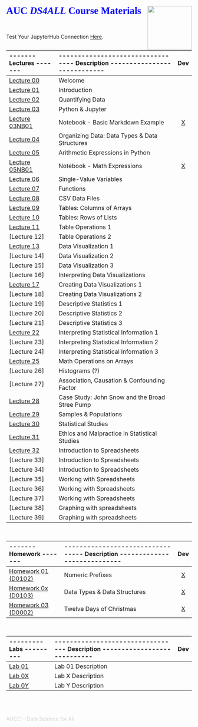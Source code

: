 <a href="http://ds4all.aucenter.edu"><img src="../images/ds4all_logo_3100x1200.png" width="120" align="right"></a>
<p align="left" style='color:blue; font-family:"Cambria"; font-size:20pt; margin:0; line-height:1.0; padding-bottom:0; padding-top:0; text-align:left; page-break-after:avoid; font-weight:700; '>AUC <i>DS4ALL</i> Course Materials</p><br>
<br>

Test Your JupyterHub Connection [Here](http://ds4all-jh.aucenter.edu/hub/user-redirect/git-pull?repo=https://github.com/ds4all/Course-Materials&urlpath=lab/tree/Course-Materials/lectures/hello.ipynb).
<br>

| ------- Lectures ------- | --------------------------------- Description ---------------------------- | Dev |
| :---                     | :---                                                                       | :---: |
| [Lecture 00](https://drive.google.com/open?id=1GiuIxHCGN11tNIm4dyHKN7hKhWjo_tdaLR2KKr33JLo) | Welcome | |
| [Lecture 01](https://drive.google.com/open?id=1RJy-AVEBI7gqMWzBzu5CnHb-sDNF5n6f5Pdw2El1kkM) | Introduction | |
| [Lecture 02](https://drive.google.com/open?id=1td9AUUfTN1b3vONMbjE3NoMHhUYSilXH-Pj88-t4NvY)| Quantifying Data | |
| [Lecture 03](https://drive.google.com/open?id=12DhdDRQTDEr1ya9v0YPZzOXWgZj0dI5iXOKSsevjyVQ) | Python & Jupyter | |
| [Lecture 03NB01](http://ds4all-jh.aucenter.edu/hub/user-redirect/git-pull?repo=https://github.com/ds4all/Course-Materials&urlpath=lab/tree/Course-Materials/lectures/basic_md_example.ipynb) | Notebook - Basic Markdown Example | [X](lectures/basic_md_example.ipynb) |
| [Lecture 04](https://drive.google.com/open?id=1aiGy14iEP0g83Bn8nKcOfGsE0xv9zsGWFEcOx22a_CQ) | Organizing Data: Data Types & Data Structures | |
| [Lecture 05](https://drive.google.com/open?id=1K4ETyAADZnJ2GFHG2FttqPJmqhxFyxFoQO1nYaxiqOE) | Arithmetic Expressions in Python | |
| [Lecture 05NB01](http://ds4all-jh.aucenter.edu/hub/user-redirect/git-pull?repo=https://github.com/ds4all/Course-Materials&urlpath=lab/tree/Course-Materials/lectures/math_expressions.ipynb) | Notebook - Math Expressions | [X](lectures/math_expressions.ipynb) | 
| [Lecture 06](https://drive.google.com/open?id=1F2sNM0NbWujig4G_vRxE_kML-6HkJseKuHuEXdS36ns) | Single-Value Variables | |
| [Lecture 07](https://drive.google.com/open?id=1j_zop9yHW4rqQi_p4JG1PXrUMYXmRqunpo6AeYTucFU) | Functions | |
| [Lecture 08](https://drive.google.com/open?id=1MVU40MwT-pwCefAsn-nhEuxaD65ff5BB1VmH9ClMh50) | CSV Data Files | |
| [Lecture 09](https://drive.google.com/open?id=1EQk2CwqDhpkK9T8hlAjSIJP8QmFCWnLl5kdCONMp2rU) | Tables: Columns of Arrays | |
| [Lecture 10](https://drive.google.com/open?id=1JQlJq-LoYaZEO8YflTCftYSV65vF8u3FAfYBD2P_4Xg) | Tables: Rows of Lists | |
| [Lecture 11](https://drive.google.com/open?id=1kAohOR_JdgpVFe40CKPIXb8HnUAWj2Mu3CS8GkFnU04) | Table Operations 1 | |
| [Lecture 12] | Table Operations 2 | |
| [Lecture 13](https://drive.google.com/open?id=1dimoYW7R1VqrRMdfmdZFcPQIcFVt7A4o4GieJuTjKrU) | Data Visualization 1 | |
| [Lecture 14] | Data Visualization 2 | |
| [Lecture 15] | Data Visualization 3 | |
| [Lecture 16] | Interpreting Data Visualizations | |
| [Lecture 17](https://drive.google.com/open?id=1sbxnV8qbUPSbyCpZt_PaCnaNbLr4bvpKuMse4Iy07w0) | Creating Data Visualizations 1 | |
| [Lecture 18] | Creating Data Visualizations 2 | |
| [Lecture 19] | Descriptive Statistics 1 | |
| [Lecture 20] | Descriptive Statistics 2 | |
| [Lecture 21] | Descriptive Statistics 3 | |
| [Lecture 22](https://drive.google.com/open?id=1nS2AJwK0fsWIxepcz6vWoZWJiIY-fvRKVKu5qQdJk9E) | Interpreting Statistical Information 1 | |
| [Lecture 23] | Interpreting Statistical Information 2 | |
| [Lecture 24] | Interpreting Statistical Information 3 | |
| [Lecture 25](https://drive.google.com/open?id=17kvy8m-8NBdyKQJClUqwndJc2yE8qpG8sex_rkMZCSA) | Math Operations on Arrays | |
| [Lecture 26] | Histograms (?) | |
| [Lecture 27] | Association, Causation & Confounding Factor | |
| [Lecture 28](https://drive.google.com/open?id=1i8JXKwwTYe9YVHbJrYToQwZrINcqhU7m_DgRrnw-GLs) | Case Study: John Snow and the Broad Stree Pump | |
| [Lecture 29](https://drive.google.com/open?id=1yp8tSBwXrzorp3i6yILP7ZIwC8tr69xcflvd4SP9vdk) | Samples & Populations | |
| [Lecture 30](https://drive.google.com/open?id=1-mqjtjzkhmYnSG6fQljTyIWAZUzw1r15IHf93-L2pas) | Statistical Studies | |
| [Lecture 31](https://drive.google.com/open?id=1HPTFVjPaQR7_B670PNIw9Wgwpj8_W0416Bwy8b4Xx9A) | Ethics and Malpractice in Statistical Studies | |
| [Lecture 32](https://drive.google.com/open?id=1QAgP3-oikSMaMq7WxHjuHndeYGBI8WJ0zXReF7C6jgM) | Introduction to Spreadsheets | |
| [Lecture 33] | Introduction to Spreadsheets | |
| [Lecture 34] | Introduction to Spreadsheets | |
| [Lecture 35] | Working with Spreadsheets | |
| [Lecture 36] | Working with Spreadsheets | |
| [Lecture 37] | Working with Spreadsheets | |
| [Lecture 38] | Graphing with spreadsheets | |
| [Lecture 39] | Graphing with spreadsheets | |



<br>

| ------- Homework ------- | --------------------------------- Description ---------------------------- | Dev |
| :---                     | :---                                                                       | :---: |
| [Homework 01 (D0102)](http://ds4all-jh.aucenter.edu/hub/user-redirect/git-pull?repo=https://github.com/ds4all/Course-Materials&urlpath=lab/tree/Course-Materials/assignments/D0102-numeric_prefixes/D0102-numeric_prefixes.ipynb) | Numeric Prefixes | [X](../../Course-Materials/assignments/D0102-numeric_prefixes/D0102-numeric_prefixes.ipynb) |
| [Homework 0x (D0103)](http://ds4all-jh.aucenter.edu/hub/user-redirect/git-pull?repo=https://github.com/ds4all/Course-Materials&urlpath=lab/tree/Course-Materials/assignments/D0103-data_types_and_structures/D0103-data_types_and_structures.ipynb) | Data Types & Data Structures | [X](../../Course-Materials/assignments/D0103-data_types_and_structures/D0103-data_types_and_structures.ipynb) |
| [Homework 03 (D0002)](http://ds4all-jh.aucenter.edu/hub/user-redirect/git-pull?repo=https://github.com/ds4all/Course-Materials&urlpath=lab/tree/Course-Materials/assignments/D0002-twelve_days_of_christmas/D0002-twelve_days_of_christmas.ipynb) | Twelve Days of Christmas | [X](../../Course-Materials/assignments/D0002-twelve_days_of_christmas/D0002-twelve_days_of_christmas.ipynb) |

<br>

| --------- Labs --------- | --------------------------------- Description ---------------------------- | Dev |
| :---                     | :---                                                                       | :---: |
| [Lab 01](link)      | Lab 01 Description | |
| [Lab 0X](link)      | Lab X Description | |
| [Lab 0Y](link)      | Lab Y Description | |





<br><br><br>
<span style="color:lightgray">AUCC –  Data Science for All</span>
